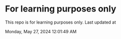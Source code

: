 # For learning purposes only
This repo is for learning purposes only.
Last updated at

Monday, May 27, 2024 12:01:49 AM


